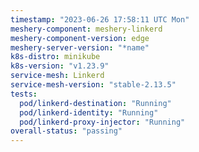 ```yaml
---
timestamp: "2023-06-26 17:58:11 UTC Mon"
meshery-component: meshery-linkerd
meshery-component-version: edge
meshery-server-version: "*name"
k8s-distro: minikube
k8s-version: "v1.23.9"
service-mesh: Linkerd
service-mesh-version: "stable-2.13.5"
tests:
  pod/linkerd-destination: "Running"
  pod/linkerd-identity: "Running"
  pod/linkerd-proxy-injector: "Running"
overall-status: "passing"
---
```

